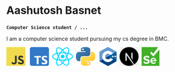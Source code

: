 # Aashutosh Basnet

**`Computer Science student / ... `**


I am a computer science student pursuing my cs degree in BMC.





<p float="left">
  <img src="./logos/JavaScript.png" height="50" /> &nbsp;
  <img src="./logos/typescript-log.png" height="50" />&nbsp;
  <img src="./logos/react.png" height="50"  />&nbsp;
  <img src="./logos/python.png" height="50" /> &nbsp;
  <img src="./logos/cpp.png" height="50" />&nbsp;
  <img src="./logos/nextjslogo.png" height="50" />&nbsp;
  <img src="./logos/selenium.png" height="50" />&nbsp;
  
</p>



